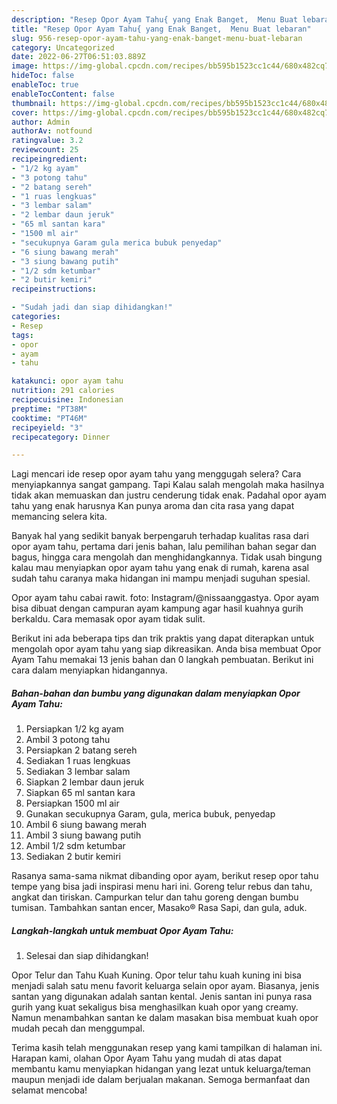 ```yaml
---
description: "Resep Opor Ayam Tahu{ yang Enak Banget,  Menu Buat lebaran"
title: "Resep Opor Ayam Tahu{ yang Enak Banget,  Menu Buat lebaran"
slug: 956-resep-opor-ayam-tahu-yang-enak-banget-menu-buat-lebaran
category: Uncategorized
date: 2022-06-27T06:51:03.889Z
image: https://img-global.cpcdn.com/recipes/bb595b1523cc1c44/680x482cq70/opor-ayam-tahu-foto-resep-utama.jpg
hideToc: false
enableToc: true
enableTocContent: false
thumbnail: https://img-global.cpcdn.com/recipes/bb595b1523cc1c44/680x482cq70/opor-ayam-tahu-foto-resep-utama.jpg
cover: https://img-global.cpcdn.com/recipes/bb595b1523cc1c44/680x482cq70/opor-ayam-tahu-foto-resep-utama.jpg
author: Admin
authorAv: notfound
ratingvalue: 3.2
reviewcount: 25
recipeingredient:
- "1/2 kg ayam"
- "3 potong tahu"
- "2 batang sereh"
- "1 ruas lengkuas"
- "3 lembar salam"
- "2 lembar daun jeruk"
- "65 ml santan kara"
- "1500 ml air"
- "secukupnya Garam gula merica bubuk penyedap"
- "6 siung bawang merah"
- "3 siung bawang putih"
- "1/2 sdm ketumbar"
- "2 butir kemiri"
recipeinstructions:

- "Sudah jadi dan siap dihidangkan!"
categories:
- Resep
tags:
- opor
- ayam
- tahu

katakunci: opor ayam tahu 
nutrition: 291 calories
recipecuisine: Indonesian
preptime: "PT38M"
cooktime: "PT46M"
recipeyield: "3"
recipecategory: Dinner

---
```



Lagi mencari ide resep opor ayam tahu yang menggugah selera? Cara menyiapkannya sangat gampang. Tapi Kalau salah mengolah maka hasilnya tidak akan memuaskan dan justru cenderung tidak enak. Padahal opor ayam tahu yang enak harusnya Kan punya aroma dan cita rasa yang dapat memancing selera kita.


Banyak hal yang sedikit banyak berpengaruh terhadap kualitas rasa dari opor ayam tahu, pertama dari jenis bahan, lalu pemilihan bahan segar dan bagus, hingga cara mengolah dan menghidangkannya. Tidak usah bingung kalau mau menyiapkan opor ayam tahu yang enak di rumah, karena asal sudah tahu caranya maka hidangan ini mampu menjadi suguhan spesial.

Opor ayam tahu cabai rawit. foto: Instagram/@nissaanggastya. Opor ayam bisa dibuat dengan campuran ayam kampung agar hasil kuahnya gurih berkaldu. Cara memasak opor ayam tidak sulit.


Berikut ini ada beberapa tips dan trik praktis yang dapat diterapkan untuk mengolah opor ayam tahu yang siap dikreasikan. Anda bisa membuat Opor Ayam Tahu memakai 13 jenis bahan dan 0 langkah pembuatan. Berikut ini cara dalam menyiapkan hidangannya.

<!--inarticleads1-->

##### Bahan-bahan dan bumbu yang digunakan dalam menyiapkan Opor Ayam Tahu:

1. Persiapkan 1/2 kg ayam
1. Ambil 3 potong tahu
1. Persiapkan 2 batang sereh
1. Sediakan 1 ruas lengkuas
1. Sediakan 3 lembar salam
1. Siapkan 2 lembar daun jeruk
1. Siapkan 65 ml santan kara
1. Persiapkan 1500 ml air
1. Gunakan secukupnya Garam, gula, merica bubuk, penyedap
1. Ambil 6 siung bawang merah
1. Ambil 3 siung bawang putih
1. Ambil 1/2 sdm ketumbar
1. Sediakan 2 butir kemiri


Rasanya sama-sama nikmat dibanding opor ayam, berikut resep opor tahu tempe yang bisa jadi inspirasi menu hari ini. Goreng telur rebus dan tahu, angkat dan tiriskan. Campurkan telur dan tahu goreng dengan bumbu tumisan. Tambahkan santan encer, Masako® Rasa Sapi, dan gula, aduk. 

<!--inarticleads2-->

##### Langkah-langkah untuk membuat Opor Ayam Tahu:


1. Selesai dan siap dihidangkan!

Opor Telur dan Tahu Kuah Kuning. Opor telur tahu kuah kuning ini bisa menjadi salah satu menu favorit keluarga selain opor ayam. Biasanya, jenis santan yang digunakan adalah santan kental. Jenis santan ini punya rasa gurih yang kuat sekaligus bisa menghasilkan kuah opor yang creamy. Namun menambahkan santan ke dalam masakan bisa membuat kuah opor mudah pecah dan menggumpal. 

Terima kasih telah menggunakan resep yang kami tampilkan di halaman ini. Harapan kami, olahan Opor Ayam Tahu yang mudah di atas dapat membantu kamu menyiapkan hidangan yang lezat untuk keluarga/teman maupun menjadi ide dalam berjualan makanan. Semoga bermanfaat dan selamat mencoba!

